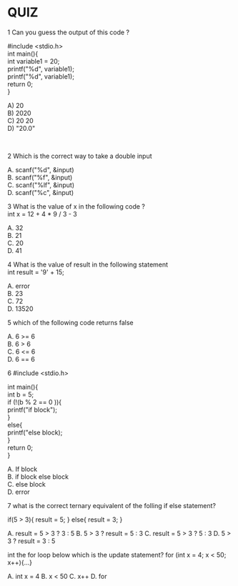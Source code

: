 # QUIZ
1 Can you guess the output of this code ? <br>

#include <stdio.h><br>
int main(){<br>
    int variable1 = 20;<br>
    printf("%d", variable1);<br>
    printf("%d", variable1);<br>
    return 0;<br>
}<br>

 A) 20          
 B) 2020<br>
 C) 20 20         
 D) "20.0"

<br>

2 Which is the correct way to take a double input<br>

A. scanf("%d", &input)          
B. scanf("%f", &input)<br>
C. scanf("%lf", &input)      
D. scanf("%c", &input)<br>

<!-- operator quiz -->
3 What is the value of x in the following code ?<br>
int x = 12 + 4 * 9 / 3 - 3   

A. 32       
B. 21<br>
C. 20      
D. 41<br>

<!-- type conversion  -->
4 What is the value of result in the following statement<br>
int result = '9' + 15;

A. error<br>
B. 23<br>
C. 72<br>
D. 13520 <br>

<!-- boolean and comparison -->
5 which of the following code returns false

A. 6 >= 6<br>
B. 6 > 6<br>
C. 6 <= 6<br>
D. 6 == 6<br>

<!-- if statement -->
6 #include <stdio.h><br>

int main(){<br>
    int b = 5;<br>
    if (!(b % 2 == 0 )){<br>
        printf("if block");<br>
    }<br>
    else{<br>
        printf("else block);<br>
    }<br>
    return 0;<br>
}

A. If block<br>
B. if block else block<br>
C. else block<br>
D. error


<!-- ternary -->
7 what is the correct ternary equivalent of the folling if else statement?

if(5 > 3){
    result = 5;
}
else{
    result = 3;
}

A. result = 5 > 3 ? 3 : 5
B. 5 > 3 ? result = 5 : 3
C. result = 5 > 3 ? 5 : 3
D. 5 > 3 ? result = 3 : 5


<!-- for loop -->
int the for loop below which is the update statement?
for (int x = 4; x < 50; x++){...}

A. int x = 4
B. x < 50
C. x++
D. for